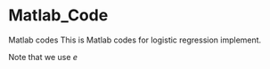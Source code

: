 # Matlab_Code
Matlab codes
This is Matlab codes for logistic regression implement.

Note that we use
$e$
